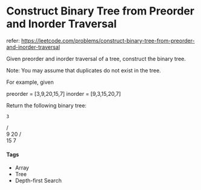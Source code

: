 

# Construct Binary Tree from Preorder and Inorder Traversal
refer: https://leetcode.com/problems/construct-binary-tree-from-preorder-and-inorder-traversal

Given preorder and inorder traversal of a tree, construct the binary tree.

Note:
You may assume that duplicates do not exist in the tree.

For example, given

preorder = [3,9,20,15,7]
inorder = [9,3,15,20,7]

Return the following binary tree:

    3
   / \
  9  20
    /  \
   15   7



#### Tags

- Array
- Tree
- Depth-first Search



